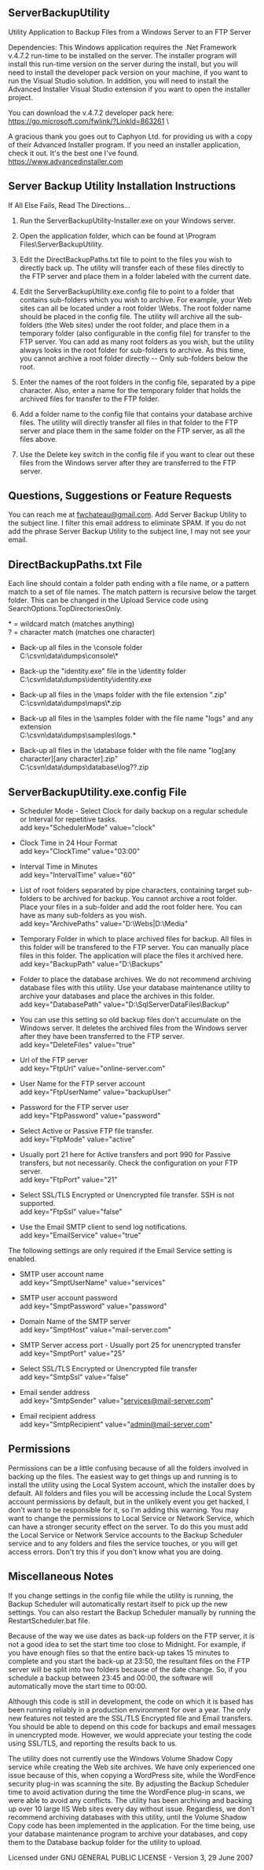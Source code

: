 
ServerBackupUtility
-------------------

Utility Application to Backup Files from a Windows Server to an FTP Server

Dependencies: This Windows application requires the .Net Framework v.4.7.2 run-time to be installed on the server. The installer program will install this run-time version on the server during the install, but you will need to install the developer pack version on your machine, if you want to run the Visual Studio solution. In addition, you will need to install the Advanced Installer Visual Studio extension if you want to open the installer project.

You can download the v.4.7.2 developer pack here: \
    https://go.microsoft.com/fwlink/?LinkId=863261 \

A gracious thank you goes out to Caphyon Ltd. for providing us with a copy of their Advanced Installer program. If you need an installer application, check it out. It's the best one I've found. \
    https://www.advancedinstaller.com
	
	
Server Backup Utility Installation Instructions
-----------------------------------------------
	
If All Else Fails, Read The Directions...

1) Run the ServerBackupUtility-Installer.exe on your Windows server.

2) Open the application folder, which can be found at \Program Files\ServerBackupUtility.

3) Edit the DirectBackupPaths.txt file to point to the files you wish to directly back up. The utility will transfer each of these files directly to the FTP server and place them in a folder labeled with the current date.

4) Edit the ServerBackupUtility.exe.config file to point to a folder that contains sub-folders which you wish to archive. For example, your Web sites can all be located under a root folder \Webs. The root folder name should be placed in the config file. The utility will archive all the sub-folders (the Web sites) under the root folder, and place them in a temporary folder (also configurable in the config file) for transfer to the FTP server. You can add as many root folders as you wish, but the utility always looks in the root folder for sub-folders to archive. As this time, you cannot archive a root folder directly -- Only sub-folders below the root.

5) Enter the names of the root folders in the config file, separated by a pipe character. Also, enter a name for the temporary folder that holds the archived files for transfer to the FTP folder.

6) Add a folder name to the config file that contains your database archive files. The utility will directly transfer all files in that folder to the FTP server and place them in the same folder on the FTP server, as all the files above.

7) Use the Delete key switch in the config file if you want to clear out these files from the Windows server after they are transferred to the FTP server.


Questions, Suggestions or Feature Requests
------------------------------------------

You can reach me at fwchateau@gmail.com. Add Server Backup Utility to the subject line. I filter this email address to eliminate SPAM. If you do not add the phrase Server Backup Utility to the subject line, I may not see your email.


DirectBackupPaths.txt File
--------------------------

Each line should contain a folder path ending with a file name, or a pattern match to a set of file names. The match pattern is recursive below the target folder. This can be changed in the Upload Service code using SearchOptions.TopDirectoriesOnly.

\* = wildcard match (matches anything) \
? = character match (matches one character)

- Back-up all files in the \console folder \
	C:\csvn\data\dumps\console\\*

- Back-up the "identity.exe" file in the \identity folder \
	C:\csvn\data\dumps\identity\identity.exe

- Back-up all files in the \maps folder with the file extension ".zip" \
	C:\csvn\data\dumps\maps\\*.zip

- Back-up all files in the \samples folder with the file name "logs" and any extension \
	C:\csvn\data\dumps\samples\logs.*

- Back-up all files in the \database folder with the file name "log[any character][any character].zip" \
	C:\csvn\data\dumps\database\log??.zip


ServerBackupUtility.exe.config File
-----------------------------------

- Scheduler Mode - Select Clock for daily backup on a regular schedule or Interval for repetitive tasks. \
    add key="SchedulerMode" value="clock"

- Clock Time in 24 Hour Format \
    add key="ClockTime" value="03:00"

- Interval Time in Minutes \
    add key="IntervalTime" value="60"

- List of root folders separated by pipe characters, containing target sub-folders to be archived for backup. You cannot archive a root folder. Place your files in a sub-folder and add the root folder here. You can have as many sub-folders as you wish. \
	add key="ArchivePaths" value="D:\Webs|D:\Media"

- Temporary Folder in which to place archived files for backup. All files in this folder will be transfered to the FTP server. You can manually place files in this folder. The application will place the files it archived here. \
	add key="BackupPath" value="D:\Backups"
   
- Folder to place the database archives. We do not recommend archiving database files with this utility. Use your database maintenance utility to archive your databases and place the archives in this folder. \
	add key="DatabasePath" value="D:\SqlServerDataFiles\Backup"

- You can use this setting so old backup files don't accumulate on the Windows server. It deletes the archived files from the Windows server after they have been transferred to the FTP server. \
    add key="DeleteFiles" value="true"

- Url of the FTP server \
	add key="FtpUrl" value="online-server.com"

- User Name for the FTP server account \
	add key="FtpUserName" value="backupUser"

- Password for the FTP server user \
	add key="FtpPassword" value="password"

- Select Active or Passive FTP file transfer. \
	add key="FtpMode" value="active"

- Usually port 21 here for Active transfers and port 990 for Passive transfers, but not necessarily. Check the configuration on your FTP server. \
	add key="FtpPort" value="21"

- Select SSL/TLS Encrypted or Unencrypted file transfer. SSH is not supported. \
	add key="FtpSsl" value="false"

- Use the Email SMTP client to send log notifications. \
	add key="EmailService" value="true"

The following settings are only required if the Email Service setting is enabled.

- SMTP user account name \
	add key="SmptUserName" value="services"

- SMTP user account password \
	add key="SmptPassword" value="password"

- Domain Name of the SMTP server \
	add key="SmptHost" value="mail-server.com"

- SMTP Server access port - Usually port 25 for unencrypted transfer \
	add key="SmptPort" value="25"

- Select SSL/TLS Encrypted or Unencrypted file transfer \
	add key="SmtpSsl" value="false"

- Email sender address \
	add key="SmtpSender" value="services@mail-server.com"

- Email recipient address \
	add key="SmtpRecipient" value="admin@mail-server.com"


Permissions
---------------------

Permissions can be a little confusing because of all the folders involved in backing up the files. The easiest way to get things up and running is to install the utility using the Local System account, which the installer does by default. All folders and files you will be accessing include the Local System account permissions by default, but in the unlikely event you get hacked, I don't want to be responsible for it, so I'm adding this warning. You may want to change the permissions to Local Service or Network Service, which can have a stronger security effect on the server. To do this you must add the Local Service or Network Service accounts to the Backup Scheduler service and to any folders and files the service touches, or you will get access errors. Don't try this if you don't know what you are doing.


Miscellaneous Notes
---------------------

If you change settings in the config file while the utility is running, the Backup Scheduler will automatically restart itself to pick up the new settings. You can also restart the Backup Scheduler manually by running the RestartScheduler.bat file.

Because of the way we use dates as back-up folders on the FTP server, it is not a good idea to set the start time too close to Midnight. For example, if you have enough files so that the entire back-up takes 15 minutes to complete and you start the back-up at 23:50, the resultant files on the FTP server will be split into two folders because of the date change. So, if you schedule a backup between 23:45 and 00:00, the software will automatically move the start time to 00:00.

Although this code is still in development, the code on which it is based has been running reliably in a production environment for over a year. The only new features not tested are the SSL/TLS Encrypted file and Email transfers. You should be able to depend on this code for backups and email messages in unencrypted mode. However, we would appreciate your testing the code using SSL/TLS, and reporting the results back to us.

The utility does not currently use the Windows Volume Shadow Copy service while creating the Web site archives. We have only experienced one issue because of this, when copying a WordPress site, while the WordFence security plug-in was scanning the site. By adjusting the Backup Scheduler time to avoid activation during the time the WordFence plug-in scans, we were able to avoid any conflicts. The utility has been archiving and backing up over 10 large IIS Web sites every day without issue. Regardless, we don't recommend archiving databases with this utility, until the Volume Shadow Copy code has been implemented in the application. For the time being, use your database maintenance program to archive your databases, and copy them to the Database backup folder for the utility to upload.

Licensed under GNU GENERAL PUBLIC LICENSE - Version 3, 29 June 2007

